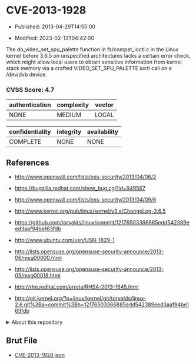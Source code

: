 # CVE-2013-1928

- Published: 2013-04-29T14:55:00

- Modified: 2023-02-13T04:42:00

The do_video_set_spu_palette function in fs/compat_ioctl.c in the Linux kernel before 3.6.5 on unspecified architectures lacks a certain error check, which might allow local users to obtain sensitive information from kernel stack memory via a crafted VIDEO_SET_SPU_PALETTE ioctl call on a /dev/dvb device.

### CVSS Score: **4.7**

| authentication | complexity | vector |
| --- | --- | --- |
| NONE | MEDIUM | LOCAL |

| confidentiality | integrity | availability |
| --- | --- | --- |
| COMPLETE | NONE | NONE |

## References

* http://www.openwall.com/lists/oss-security/2013/04/06/2

* https://bugzilla.redhat.com/show_bug.cgi?id=949567

* http://www.openwall.com/lists/oss-security/2013/04/09/6

* http://www.kernel.org/pub/linux/kernel/v3.x/ChangeLog-3.6.5

* https://github.com/torvalds/linux/commit/12176503366885edd542389eed3aaf94be163fdb

* http://www.ubuntu.com/usn/USN-1829-1

* http://lists.opensuse.org/opensuse-security-announce/2013-06/msg00000.html

* http://lists.opensuse.org/opensuse-security-announce/2013-05/msg00018.html

* http://rhn.redhat.com/errata/RHSA-2013-1645.html

* http://git.kernel.org/?p=linux/kernel/git/torvalds/linux-2.6.git%3Ba=commit%3Bh=12176503366885edd542389eed3aaf94be163fdb

<details>
<summary>About this repository</summary> 

  This repository is part of the project [Live Hack CVE](https://github.com/Live-Hack-CVE). Main website can be found [www.live-hack.org](https://www.live-hack.org) 
  
  Made by [Sn0wAlice](https://github.com/Sn0wAlice) for the people that care about security and need to have a feed of the latest CVEs. Hope you enjoy it, don't forget to star the repo and follow me on [Twitter](https://twitter.com/Sn0wAlice) and [Github](https://github.com/Sn0wAlice). And that is my [personnal website](https://www.alice-snow.me/)

  - [Home Page](https://github.com/Live-Hack-CVE)
  - [Framework](https://github.com/Live-Hack-CVE/cve-framework)
  - [CVE database](https://github.com/Live-Hack-CVE/full_database)
  - [Changelog](https://github.com/Live-Hack-CVE/Changelog)
</details>

## Brut File

* [CVE-2013-1928.json](https://raw.githubusercontent.com/Live-Hack-CVE/full_database/main/cves/2013/CVE-2013-1928.json)

